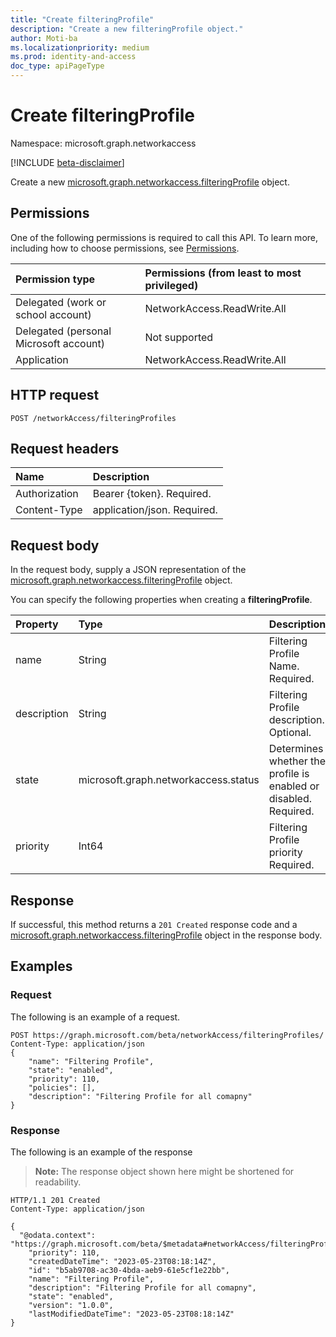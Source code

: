 ```yaml
---
title: "Create filteringProfile"
description: "Create a new filteringProfile object."
author: Moti-ba
ms.localizationpriority: medium
ms.prod: identity-and-access
doc_type: apiPageType
---
```


# Create filteringProfile
Namespace: microsoft.graph.networkaccess

[!INCLUDE [beta-disclaimer](../../includes/beta-disclaimer.md)]

Create a new [microsoft.graph.networkaccess.filteringProfile](../resources/networkaccess-filteringprofile.md) object.

## Permissions
One of the following permissions is required to call this API. To learn more, including how to choose permissions, see [Permissions](/graph/permissions-reference).

|Permission type|Permissions (from least to most privileged)|
|:---|:---|
|Delegated (work or school account)|NetworkAccess.ReadWrite.All|
|Delegated (personal Microsoft account)| Not supported|
|Application|NetworkAccess.ReadWrite.All|

## HTTP request

<!-- {
  "blockType": "ignored"
}
-->
``` http
POST /networkAccess/filteringProfiles
```

## Request headers
|Name|Description|
|:---|:---|
|Authorization|Bearer {token}. Required.|
|Content-Type|application/json. Required.|

## Request body
In the request body, supply a JSON representation of the [microsoft.graph.networkaccess.filteringProfile](../resources/networkaccess-filteringprofile.md) object.

You can specify the following properties when creating a **filteringProfile**.

|Property|Type|Description|
|:---|:---|:---|
|name|String|Filtering Profile Name. Required.|
|description|String|Filtering Profile description. Optional.|
|state|microsoft.graph.networkaccess.status|Determines whether the profile is enabled or disabled. Required.|
|priority|Int64|Filtering Profile priority Required.|




## Response

If successful, this method returns a `201 Created` response code and a [microsoft.graph.networkaccess.filteringProfile](../resources/networkaccess-filteringprofile.md) object in the response body.

## Examples

### Request
The following is an example of a request.
<!-- {
  "blockType": "request",
  "name": "create_filteringprofile_from_"
}
-->
``` http
POST https://graph.microsoft.com/beta/networkAccess/filteringProfiles/
Content-Type: application/json
{
    "name": "Filtering Profile",
    "state": "enabled",
    "priority": 110,
    "policies": [],
    "description": "Filtering Profile for all comapny"
}
```


### Response
The following is an example of the response
>**Note:** The response object shown here might be shortened for readability.
<!-- {
  "blockType": "response",
  "truncated": true,
  "@odata.type": "microsoft.graph.networkaccess.filteringProfile"
}
-->
``` http
HTTP/1.1 201 Created
Content-Type: application/json

{
  "@odata.context": "https://graph.microsoft.com/beta/$metadata#networkAccess/filteringProfiles/$entity",
    "priority": 110,
    "createdDateTime": "2023-05-23T08:18:14Z",
    "id": "b5ab9708-ac30-4bda-aeb9-61e5cf1e22bb",
    "name": "Filtering Profile",
    "description": "Filtering Profile for all comapny",
    "state": "enabled",
    "version": "1.0.0",
    "lastModifiedDateTime": "2023-05-23T08:18:14Z"
}
```


